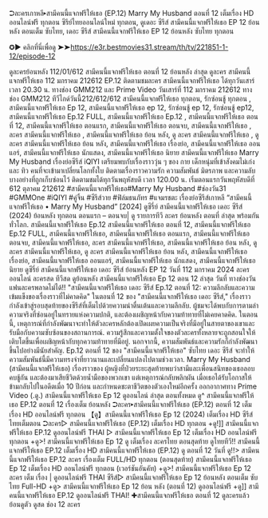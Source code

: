 ➲ละครเกาหลี▸สามีคนนี้แจกฟรีให้เธอ (EP.12) Marry My Husband ตอนที่ 12 เต็มเรื่อง HD ออนไลน์ฟรี ทุกตอน ซีรีย์ไทยออนไลน์ใหม่ ทุกตอน, ดูเดอะ ซีรีส์ สามีคนนี้แจกฟรีให้เธอ EP 12 ย้อนหลัง ตอนเต็ม ซับไทย, เดอะ ซีรีส์ สามีคนนี้แจกฟรีให้เธอ EP 12 ย้อนหลัง ซับไทย ทุกตอน 

✪▶ คลิกที่นี่เพื่อดู ➤➤https://e3r.bestmovies31.stream/th/tv/221851-1-12/episode-12

ดูละครย้อนหลัง 112/01/612 สามีคนนี้แจกฟรีให้เธอ ตอนที่ 12 ย้อนหลัง ล่าสุด ดูละคร สามีคนนี้แจกฟรีให้เธอ 112 มกราคม 212612 EP.12 ติดตามชมละคร สามีคนนี้แจกฟรีให้เธอ ได้ทุกวันเสาร์ เวลา 20.30 น. ทางช่อง GMM212 และ Prime Video วันเสาร์ที่ 112 มกราคม 212612 ทางช่อง GMM212 ทีวีไกด์วันนี้212/612/612
สามีคนนี้แจกฟรีให้เธอ ทุกตอน, รักซ่อนชู้ ทุกตอน , สามีคนนี้แจกฟรีให้เธอ Ep 12, สามีคนนี้แจกฟรีให้เธอ ep 12, รักซ่อนชู้ ep 12, รักซ่อนชู้ ep12, สามีคนนี้แจกฟรีให้เธอ Ep.12 FULL, สามีคนนี้แจกฟรีให้เธอ Ep.12 , สามีคนนี้แจกฟรีให้เธอ ตอนที่ 12, สามีคนนี้แจกฟรีให้เธอ ตอนแรก, สามีคนนี้แจกฟรีให้เธอ ตอนจบ, สามีคนนี้แจกฟรีให้เธอ , ละคร สามีคนนี้แจกฟรีให้เธอ , สามีคนนี้แจกฟรีให้เธอ ย้อน หลัง, ดู ละคร สามีคนนี้แจกฟรีให้เธอ , ดู ละคร สามีคนนี้แจกฟรีให้เธอ ย้อน หลัง, สามีคนนี้แจกฟรีให้เธอ เรื่องย่อ, สามีคนนี้แจกฟรีให้เธอ ออนแอร์, สามีคนนี้แจกฟรีให้เธอ นักแสดง, สามีคนนี้แจกฟรีให้เธอ นิยาย
สามีคนนี้แจกฟรีให้เธอ Marry My Husband เรื่องย่อซีรีส์ iQIYI เตรียมพบกับเรื่องราววุ่น ๆ ของ กาย เด็กหนุ่มที่เข้าสังคมไม่เก่ง และ ทิว คนที่จะเข้ามาเปลี่ยนโลกทั้งใบ ติดตามเรื่องราวความรัก ความสัมพันธ์ มิตรภาพ และความลับบางอย่างที่ถูกเก็บซ่อนไว้ ติดตามชมได้ทุกวันพฤหัสบดี เวลา 120.00 น. เริ่มตอนแรกวันพฤหัสบดีที่ 612 ตุลาคม 212612
#สามีคนนี้แจกฟรีให้เธอ#Marry My Husband #ช่องวัน31 #GMMOne #iQIYI #คู่จิ้น #ซีรีส์วาย #ฟิล์มธนภัทร #แจมรชตะ
เรื่องย่อซีรีส์เกาหลี “สามีคนนี้แจกฟรีให้เธอ • Marry My Husband” [2024]
ดูซีรี่ย์ สามีคนนี้แจกฟรีให้เธอ เดอะ ซีรีส์ (2024) ย้อนหลัง ทุกตอน ตอนแรก – ตอนจบ| ดู รายการทีวี ละคร ย้อนหลัง ตอนที่ ล่าสุด พร้อมกันทั่วโลก. สามีคนนี้แจกฟรีให้เธอ Ep.12 สามีคนนี้แจกฟรีให้เธอ ตอนที่ 12, สามีคนนี้แจกฟรีให้เธอ Ep.12 FULL, สามีคนนี้แจกฟรีให้เธอ, สามีคนนี้แจกฟรีให้เธอ ตอนแรก, สามีคนนี้แจกฟรีให้เธอ ตอนจบ, สามีคนนี้แจกฟรีให้เธอ, ละคร สามีคนนี้แจกฟรีให้เธอ, สามีคนนี้แจกฟรีให้เธอ ย้อน หลัง, ดู ละคร สามีคนนี้แจกฟรีให้เธอ, ดู ละคร สามีคนนี้แจกฟรีให้เธอ ย้อน หลัง, สามีคนนี้แจกฟรีให้เธอ เรื่องย่อ, สามีคนนี้แจกฟรีให้เธอ ออนแอร์, สามีคนนี้แจกฟรีให้เธอ นักแสดง, สามีคนนี้แจกฟรีให้เธอ นิยาย ดูซีรี่ย์ สามีคนนี้แจกฟรีให้เธอ เดอะ ซีรีส์ ย้อนหลัง EP 12 วันที่ 112 มกราคม 2024
ละครออนไลน์ ละครสด ทีวีสด ดูย้อนหลัง สามีคนนี้แจกฟรีให้เธอ Ep 12 ตอน 12 ล่าสุด วันที่ ทางช่องวัน แฟนละครพลาดไม่ได้!!
"สามีคนนี้แจกฟรีให้เธอ เดอะ ซีรีส์ Ep.12 ตอนที่ 12: ความลึกลับและความเข้มแข็งของเรื่องราวที่ไม่คาดคิด"
ในตอนที่ 12 ของ "สามีคนนี้แจกฟรีให้เธอ เดอะ ซีรีส์," เรื่องราวกำลังเข้าสู่รอบสุดท้ายของซีรีส์ที่เต็มไปด้วยความน่าตื่นเต้นและความลึกลับ. ผู้ชมจะได้พบกับการตามล่าความจริงที่ซ่อนอยู่ในทรายแห่งความปกติ, และต้องเผชิญหน้ากับความท้าทายที่ไม่เคยคาดคิด.
ในตอนนี้, เหตุการณ์ที่กำลังพัฒนาจะทำให้ตัวละครหลักต้องเปิดเผยความเป็นจริงที่มีอยู่ในสายตาของเขาและรับมือกับความซับซ้อนของสถานการณ์. ความรู้สึกและความตั้งใจของตัวละครทั้งหลายจะถูกสอนใจให้เติบโตขึ้นเพื่อเผชิญหน้ากับทุกความท้าทายที่มีอยู่.
นอกจากนี้, ความสัมพันธ์และความรักก็กำลังพัฒนาขึ้นไปอย่างมีนัยสำคัญ. Ep.12 ตอนที่ 12 ของ "สามีคนนี้แจกฟรีให้เธอ" ซับไทย เดอะ ซีรีส์ จะทำให้ความสัมพันธ์นี้มีความทรงจำที่ยาวนานและเปลี่ยนแปลงไปตามช่วงเวลา.
Marry My Husband (สามีคนนี้แจกฟรีให้เธอ) เรื่องราวของ ผู้หญิงที่ป่วยระยะสุดท้ายพบว่าสามีและเพื่อนสนิทของเธอลอบคบชู้กัน และต้องมาเสียชีวิตด้วยน้ำมือของพวกเขา แต่เหตุการณ์กลับพลิกผัน เมื่อเธอได้รับโอกาสให้ข้ามกลับไปในอดีตเมื่อ 10 ปีก่อน และกำหนดชะตาชีวิตของตัวเองใหม่อีกครั้ง ออกอากาศทาง Prime Video
(.ดู.) สามีคนนี้แจกฟรีให้เธอ Ep 12 ดูออนไลน์ ล่าสุด ตอนทั้งหมด
ดู^ สามีคนนี้แจกฟรีให้เธอ EP.12 ตอนที่ 12 เรื่องเต็ม ย้อนหลัง
➲ละคร▸สามีคนนี้แจกฟรีให้เธอ (EP.12) ตอนที่ 12 เต็มเรื่อง HD ออนไลน์ฟรี ทุกตอน
【ดู】สามีคนนี้แจกฟรีให้เธอ Ep 12 (2024) เต็มเรื่อง HD ซีรีส์ไทยเต็มตอน
➲ละคร▷ สามีคนนี้แจกฟรีให้เธอ (EP.12) เต็มเรื่อง HD ทุกตอน
+ดู!]] สามีคนนี้แจกฟรีให้เธอ EP.12 ดูออนไลน์ฟรี THAI
▷ สามีคนนี้แจกฟรีให้เธอ Ep 12 เต็มเรื่อง HD ออนไลน์ฟรี ทุกตอน
+ดู>! สามีคนนี้แจกฟรีให้เธอ Ep 12 ดู เต็มเรื่อง ละครไทย ตอนสุดท้าย
ดูไทยทีวี!! สามีคนนี้แจกฟรีให้เธอ EP.12 เต็มเรื่อง HD
สามีคนนี้แจกฟรีให้เธอ (EP.12) ดู ตอนที่ 12 วันที่
ดู!!> สามีคนนี้แจกฟรีให้เธอ EP.12 ละคร เรื่องเต็ม FULL/HD ทุกตอน (ตอนสุดท้าย)
สามีคนนี้แจกฟรีให้เธอ Ep 12 เต็มเรื่อง HD ออนไลน์ฟรี ทุกตอน (เวอร์ชันอันคัท)
+ดู>! สามีคนนี้แจกฟรีให้เธอ Ep 12 ละคร เต็ม เรื่อง | ดูออนไลน์ฟรี THAI
ซีรีส์▷ สามีคนนี้แจกฟรีให้เธอ Ep 12 ย้อนหลัง ตอนเต็ม ซับไทย Full-HD
+ดู> สามีคนนี้แจกฟรีให้เธอ Ep 12 ย้อน หลัง (ตอนที่ 12) ดูออนไลน์ฟรี
+ดู]] สามีคนนี้แจกฟรีให้เธอ EP.12 ดูออนไลน์ฟรี THAI!
✚สามีคนนี้แจกฟรีให้เธอ ตอนที่ 12 ดูละครแล้วย้อนดูตัว ดูสด ช่อง 12 ละคร
